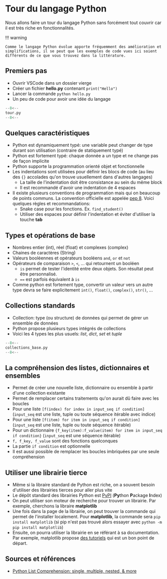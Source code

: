 # Tour du langage Python

Nous allons faire un tour du langage Python sans forcément tout couvrir car il est très riche en fonctionnalités.

!!! warning

    Comme le langage Python évolue apporte fréquemment des amélioration et simplifications, il se peut que les exemples de code vues ici soient différents de ce que vous trouvez dans la littérature.

## Premiers pas

- Ouvrir VSCode dans un dossier vierge
- Créer un fichier **hello.py** contenant `print("Hello")`
- Lancer la commande `python hello.py`
- Un peu de code pour avoir une idée du langage

```py
--8<--
tour.py
--8<--
```

## Quelques caractéristiques

- Python est dynamiquement typé: une variable peut changer de type durant son utilisation (contraire de statiquement typé)
- Python est fortement typé: chaque donnée a un type et ne change pas de façon implicite
- Python supporte la programmation orienté objet et fonctionnelle
- Les indentations sont utilisées pour définir les blocs de code (au lieu des `{}` accolades qu'on trouve usuellement dans d'autres langages)
    - La taille de l'indentation doit être consistance au sein du même block
    - Il est recommandé d'avoir une indentation de 4 espaces
- Il existe plusieurs conventions de programmation mais qui on beaucoup de points communs. La convention officielle est appelée [pep 8](https://peps.python.org/pep-0008/). Voici quelques règles et recommandations:
    - Snake case pour les fonctions. Ex. `find_student()`
    - Utiliser des espaces pour définir l'indentation et éviter d'utiliser la touche **tab**

## Types et opérations de base

- Nombres entier (int), réel (float) et complexes (complex)
- Chaines de caractères (String)
- Valeurs booléennes et opérateurs booléens `and`, `or` et `not`
- Opérateurs de comparaison `>`, `<`, ... qui retournent un booléen
    - `is` permet de tester l'identité entre deux objets. Son résultat peut être personnalisé.
    - `==` est parfois équivalent à `is`
- Comme python est fortement type, convertir un valeur vers un autre type devra se faire explicitement `int()`, `float()`, `complex()`, `str()`, ...

## Collections standards

- Collection: type (ou structure) de données qui permet de gérer un ensemble de données
- Python propose plusieurs types intégrés de collections
- Voici les 4 types les plus usuels: *list*, *dict*, *set* et *tuple*

```py
--8<--
collections_base.py
--8<--
```

## La compréhension des listes, dictionnaires et ensembles

- Permet de créer une nouvelle liste, dictionnaire ou ensemble à partir d'une collection existante
- Permet de remplacer certains traitements qu'on aurait dû faire avec les boucles
- Pour une liste `[f(index) for index in input_seq if condition]` (`input_seq` est une liste, tuple ou toute séquence itérable avec indice)
- Pour une liste `[f(item) for item in input_seq if condition]` (`input_seq` est une liste, tuple ou toute séquence itérable)
- Pour un dictionnaire `{f_key(item):f_value(item) for item in input_seq if condition}` (`input_seq` est une séquence itérable)
- `f, f_key, f_value` sont des fonctions quelconques
- La partie `if condition` est optionnelle
- Il est aussi possible de remplacer les boucles imbriquées par une seule compréhension

## Utiliser une librairie tierce

- Même si la libraire standard de Python est riche, on a souvent besoin d'utiliser des librairies tierces pour aller plus vite
- Le dépôt standard des librairies Python est [PyPI](https://pypi.org/) (**Py**thon **P**ackage **I**ndex)
- On peut utiliser son moteur de recherche pour trouver un librairie. Par exemple, cherchons la libraire **matplotlib**
- Une fois dans la page de la librairie, on peut trouver la commande qui permet de l'installer localement. Pour **matplotlib**, la commande sera `pip install matplotlib` (si pip n'est pas trouvé alors essayer avec `python -m pip install matplotlib`)
- Ensuite, on pourra utiliser la librairie en se référant à sa documentation. Par exemple, matplotlib propose [des tutoriels](https://matplotlib.org/stable/tutorials/index.html) qui est un bon point de départ.

## Sources et références

- [Python List Comprehension: single, multiple, nested, & more](https://www.learndatasci.com/solutions/python-list-comprehension/)
